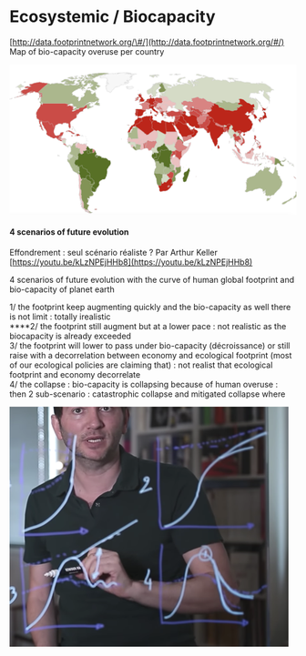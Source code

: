 # Ecosystemic / Biocapacity

[http://data.footprintnetwork.org/\#/](http://data.footprintnetwork.org/#/) Map of bio-capacity overuse per country

![Map of biocapacity vs ecological footprint per country](../.gitbook/assets/screen-shot-2019-07-11-at-22.10.33.png)

#### 4  scenarios of future evolution

Effondrement : seul scénario réaliste ? Par Arthur Keller  [https://youtu.be/kLzNPEjHHb8](https://youtu.be/kLzNPEjHHb8)

4  scenarios of future evolution with the curve of human global footprint and bio-capacity of planet earth 

1/ the footprint keep augmenting quickly and the bio-capacity as well there is not limit : totally irealistic   
****2/ the footprint still augment but at a lower pace : not  realistic as the biocapacity is already exceeded  
3/ the footprint will lower to pass under bio-capacity \(décroissance\) or still raise with a decorrelation between economy and ecological footprint \(most of our ecological policies are claiming that\) : not realist that ecological footprint and economy decorrelate   
4/ the collapse : bio-capacity is collapsing because of human overuse : then 2 sub-scenario : catastrophic collapse and mitigated collapse where 

![Arthur Keller present 4 future scenarios of evolution of ecological footprint and bio capacity ](../.gitbook/assets/screen-shot-2019-07-11-at-21.34.58.png)





